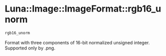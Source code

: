 # Luna::Image::ImageFormat::rgb16_unorm

```c++
rgb16_unorm
```

Format with three components of 16-bit normalized unsigned integer. Supported only by .png. 

